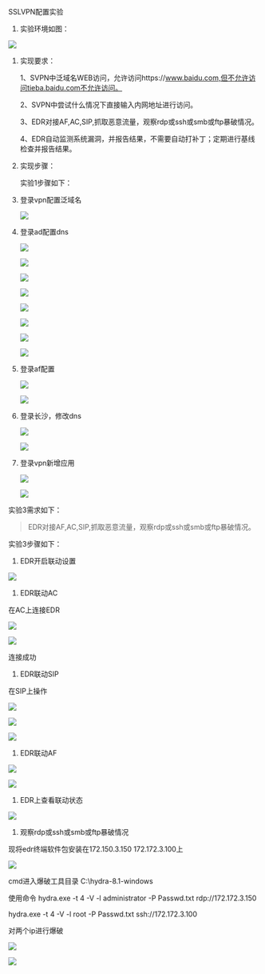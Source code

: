 SSLVPN配置实验

1.  实验环境如图：

![](media/680a0ff1b733f1e2f1bcf6588b82a618.png)

1.  实现要求：

    1、SVPN中泛域名WEB访问，允许访问https://www.baidu.com,但不允许访问tieba.baidu.com不允许访问。

    2、SVPN中尝试什么情况下直接输入内网地址进行访问。

    3、EDR对接AF,AC,SIP,抓取恶意流量，观察rdp或ssh或smb或ftp暴破情况。

    4、EDR自动监测系统漏洞，并报告结果，不需要自动打补丁；定期进行基线检查并报告结果。

2.  实现步骤：

    实验1步骤如下：

3.  登录vpn配置泛域名

    ![](media/dc89653218e84c74a06e651e34d6bd04.png)

4.  登录ad配置dns

    ![](media/8c23b87e2d517ff1d853a7132e29ce69.png)

    ![](media/ab8fd9c92f500c58c109d23b56903dba.png)

    ![](media/21e095942e98234febc3f4e2ebb7ff92.png)

    ![](media/55881165ce15b42f47c01c3f320daceb.png)

    ![](media/cc49813cdc136fe103ab2b169d158931.png)

    ![](media/168e159a1b38c3a2a28f60c00d979f7f.png)

    ![](media/0cab59def6d517072247330590b94b45.png)

    ![](media/0a8d51b106ef65171b908fddcd9a70f3.png)

5.  登录af配置

    ![](media/9a87374291f5b17bf15491b981d71fd0.png)

    ![](media/b7d59f565867468c23f5e132b36ce579.png)

6.  登录长沙，修改dns

    ![](media/f4047d815b2e629fc13eeaf64d92da06.png)

    ![](media/dd5307b9da1d2352f86330f737ee216d.png)

7.  登录vpn新增应用

    ![](media/1514a29d7d782d94858028365b27930d.png)

    ![](media/c60ccff4b34e1c1863d97b2ccf8c98fe.png)

实验3需求如下：

>   EDR对接AF,AC,SIP,抓取恶意流量，观察rdp或ssh或smb或ftp暴破情况。

实验3步骤如下：

1.  EDR开启联动设置

![](media/4a17eac32d235f6d68f841af22889aa3.png)

1.  EDR联动AC

在AC上连接EDR

![](media/516f0b42cd58ccf1467f232ec03d9b60.png)

![](media/d89e0a1976f2e6f416d478541a0179e7.png)

连接成功

1.  EDR联动SIP

在SIP上操作

![](media/8447aff8017130d1e5eb17002d9dedc2.png)

![](media/56cae985f19dc5ababea94180e2f65ab.png)

![](media/65383d4be8543c5caff095b3af1c65e7.png)

1.  EDR联动AF

![](media/815cc3fc71797b358899eddc0817b07b.png)

![](media/41805e9dc87f801fb43d9528d091f6f9.png)

1.  EDR上查看联动状态

![](media/5fd58ed17a5da57abc73febb5c0d906f.png)

1.  观察rdp或ssh或smb或ftp暴破情况

现将edr终端软件包安装在172.150.3.150 172.172.3.100上

![](media/7510c3bd6faeb56905499394eb1692ff.png)

cmd进入爆破工具目录 C:\\hydra-8.1-windows

使用命令 hydra.exe -t 4 -V -l administrator -P Passwd.txt rdp://172.172.3.150

hydra.exe -t 4 -V -l root -P Passwd.txt ssh://172.172.3.100

对两个ip进行爆破

![](media/b8fb84d2b0724d760c8c535d7b46eff8.png)

![](media/2398b1d644401c76c855f3291f4f8c25.png)
